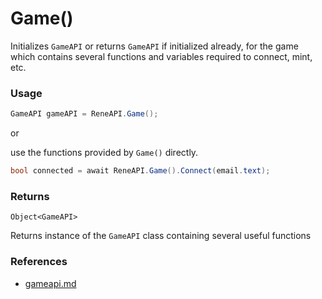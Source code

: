# Game()

Initializes `GameAPI` or returns `GameAPI` if initialized already, for the game which contains several functions and variables required to connect, mint, etc.

### Usage

```csharp
GameAPI gameAPI = ReneAPI.Game();
```

or

use the functions provided by `Game()` directly.

```csharp
bool connected = await ReneAPI.Game().Connect(email.text);
```

### Returns

`Object<GameAPI>`&#x20;

Returns instance of the `GameAPI` class containing several useful functions

### References

* [gameapi.md](../gameapi.md "mention")
